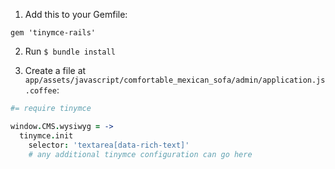 1. Add this to your Gemfile:
```
gem 'tinymce-rails'
```

2. Run `$ bundle install`

3. Create a file at `app/assets/javascript/comfortable_mexican_sofa/admin/application.js.coffee`:
```coffee
#= require tinymce

window.CMS.wysiwyg = ->
  tinymce.init
    selector: 'textarea[data-rich-text]'
    # any additional tinymce configuration can go here
```
